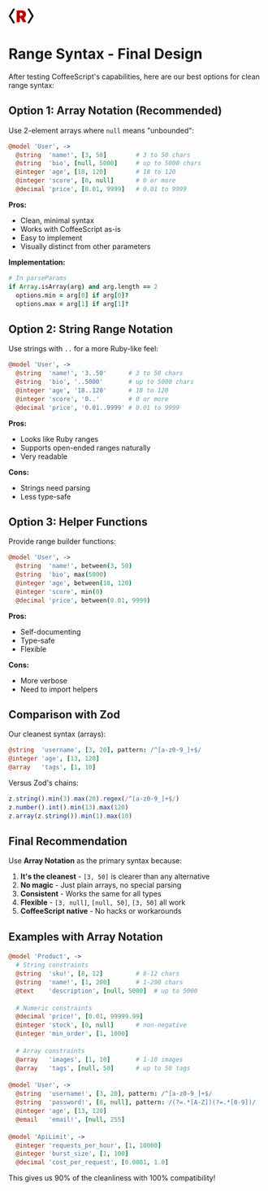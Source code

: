 <img src="/docs/rip-icon-512wa.png" style="width:50px" /> <br>

# Range Syntax - Final Design

After testing CoffeeScript's capabilities, here are our best options for clean range syntax:

## Option 1: Array Notation (Recommended)

Use 2-element arrays where `null` means "unbounded":

```coffeescript
@model 'User', ->
  @string  'name!', [3, 50]        # 3 to 50 chars
  @string  'bio', [null, 5000]     # up to 5000 chars  
  @integer 'age', [18, 120]        # 18 to 120
  @integer 'score', [0, null]      # 0 or more
  @decimal 'price', [0.01, 9999]   # 0.01 to 9999
```

**Pros:**
- Clean, minimal syntax
- Works with CoffeeScript as-is
- Easy to implement
- Visually distinct from other parameters

**Implementation:**
```coffeescript
# In parseParams
if Array.isArray(arg) and arg.length == 2
  options.min = arg[0] if arg[0]?
  options.max = arg[1] if arg[1]?
```

## Option 2: String Range Notation

Use strings with `..` for a more Ruby-like feel:

```coffeescript
@model 'User', ->
  @string  'name!', '3..50'      # 3 to 50 chars
  @string  'bio', '..5000'       # up to 5000 chars
  @integer 'age', '18..120'      # 18 to 120  
  @integer 'score', '0..'        # 0 or more
  @decimal 'price', '0.01..9999' # 0.01 to 9999
```

**Pros:**
- Looks like Ruby ranges
- Supports open-ended ranges naturally
- Very readable

**Cons:**
- Strings need parsing
- Less type-safe

## Option 3: Helper Functions

Provide range builder functions:

```coffeescript
@model 'User', ->
  @string  'name!', between(3, 50)
  @string  'bio', max(5000)
  @integer 'age', between(18, 120)
  @integer 'score', min(0)
  @decimal 'price', between(0.01, 9999)
```

**Pros:**
- Self-documenting
- Type-safe
- Flexible

**Cons:**
- More verbose
- Need to import helpers

## Comparison with Zod

Our cleanest syntax (arrays):
```coffeescript
@string  'username', [3, 20], pattern: /^[a-z0-9_]+$/
@integer 'age', [13, 120]
@array   'tags', [1, 10]
```

Versus Zod's chains:
```typescript
z.string().min(3).max(20).regex(/^[a-z0-9_]+$/)
z.number().int().min(13).max(120)
z.array(z.string()).min(1).max(10)
```

## Final Recommendation

Use **Array Notation** as the primary syntax because:

1. **It's the cleanest** - `[3, 50]` is clearer than any alternative
2. **No magic** - Just plain arrays, no special parsing
3. **Consistent** - Works the same for all types
4. **Flexible** - `[3, null]`, `[null, 50]`, `[3, 50]` all work
5. **CoffeeScript native** - No hacks or workarounds

## Examples with Array Notation

```coffeescript
@model 'Product', ->
  # String constraints
  @string  'sku!', [8, 12]         # 8-12 chars
  @string  'name!', [1, 200]       # 1-200 chars
  @text    'description', [null, 5000]  # up to 5000
  
  # Numeric constraints  
  @decimal 'price!', [0.01, 99999.99]
  @integer 'stock', [0, null]      # non-negative
  @integer 'min_order', [1, 1000]
  
  # Array constraints
  @array   'images', [1, 10]       # 1-10 images
  @array   'tags', [null, 50]      # up to 50 tags

@model 'User', ->
  @string  'username!', [3, 20], pattern: /^[a-z0-9_]+$/
  @string  'password!', [8, null], pattern: /(?=.*[A-Z])(?=.*[0-9])/
  @integer 'age', [13, 120]
  @email   'email!', [null, 255]
  
@model 'ApiLimit', ->
  @integer 'requests_per_hour', [1, 10000]
  @integer 'burst_size', [1, 100]
  @decimal 'cost_per_request', [0.0001, 1.0]
```

This gives us 90% of the cleanliness with 100% compatibility!